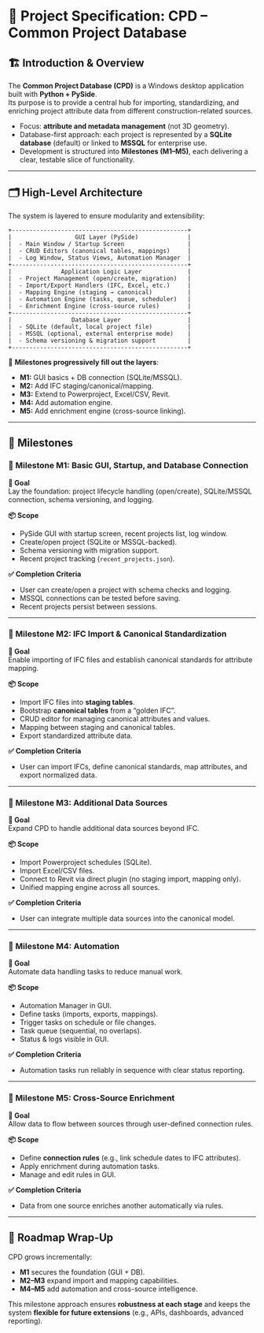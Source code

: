 # 📘 Project Specification: CPD – Common Project Database

## 🏗️ Introduction & Overview
The **Common Project Database (CPD)** is a Windows desktop application built with **Python + PySide**.  
Its purpose is to provide a central hub for importing, standardizing, and enriching project attribute data from different construction-related sources.  

- Focus: **attribute and metadata management** (not 3D geometry).  
- Database-first approach: each project is represented by a **SQLite database** (default) or linked to **MSSQL** for enterprise use.  
- Development is structured into **Milestones (M1–M5)**, each delivering a clear, testable slice of functionality.  

---

## 🗂️ High-Level Architecture

The system is layered to ensure modularity and extensibility:  

```
+--------------------------------------------------+
|                  GUI Layer (PySide)              |
|  - Main Window / Startup Screen                  |
|  - CRUD Editors (canonical tables, mappings)     |
|  - Log Window, Status Views, Automation Manager  |
+--------------------------------------------------+
|              Application Logic Layer             |
|  - Project Management (open/create, migration)   |
|  - Import/Export Handlers (IFC, Excel, etc.)     |
|  - Mapping Engine (staging → canonical)          |
|  - Automation Engine (tasks, queue, scheduler)   |
|  - Enrichment Engine (cross-source rules)        |
+--------------------------------------------------+
|                 Database Layer                   |
|  - SQLite (default, local project file)          |
|  - MSSQL (optional, external enterprise mode)    |
|  - Schema versioning & migration support         |
+--------------------------------------------------+
```

📌 **Milestones progressively fill out the layers**:  
- **M1:** GUI basics + DB connection (SQLite/MSSQL).  
- **M2:** Add IFC staging/canonical/mapping.  
- **M3:** Extend to Powerproject, Excel/CSV, Revit.  
- **M4:** Add automation engine.  
- **M5:** Add enrichment engine (cross-source linking).  

---

## 🧭 Milestones

### 🧭 Milestone M1: Basic GUI, Startup, and Database Connection
**🎯 Goal**  
Lay the foundation: project lifecycle handling (open/create), SQLite/MSSQL connection, schema versioning, and logging.  

**📦 Scope**  
- PySide GUI with startup screen, recent projects list, log window.  
- Create/open project (SQLite or MSSQL-backed).  
- Schema versioning with migration support.  
- Recent project tracking (`recent_projects.json`).  

**✅ Completion Criteria**  
- User can create/open a project with schema checks and logging.  
- MSSQL connections can be tested before saving.  
- Recent projects persist between sessions.  

---

### 🧭 Milestone M2: IFC Import & Canonical Standardization
**🎯 Goal**  
Enable importing of IFC files and establish canonical standards for attribute mapping.  

**📦 Scope**  
- Import IFC files into **staging tables**.  
- Bootstrap **canonical tables** from a “golden IFC”.  
- CRUD editor for managing canonical attributes and values.  
- Mapping between staging and canonical tables.  
- Export standardized attribute data.  

**✅ Completion Criteria**  
- User can import IFCs, define canonical standards, map attributes, and export normalized data.  

---

### 🧭 Milestone M3: Additional Data Sources
**🎯 Goal**  
Expand CPD to handle additional data sources beyond IFC.  

**📦 Scope**  
- Import Powerproject schedules (SQLite).  
- Import Excel/CSV files.  
- Connect to Revit via direct plugin (no staging import, mapping only).  
- Unified mapping engine across all sources.  

**✅ Completion Criteria**  
- User can integrate multiple data sources into the canonical model.  

---

### 🧭 Milestone M4: Automation
**🎯 Goal**  
Automate data handling tasks to reduce manual work.  

**📦 Scope**  
- Automation Manager in GUI.  
- Define tasks (imports, exports, mappings).  
- Trigger tasks on schedule or file changes.  
- Task queue (sequential, no overlaps).  
- Status & logs visible in GUI.  

**✅ Completion Criteria**  
- Automation tasks run reliably in sequence with clear status reporting.  

---

### 🧭 Milestone M5: Cross-Source Enrichment
**🎯 Goal**  
Allow data to flow between sources through user-defined connection rules.  

**📦 Scope**  
- Define **connection rules** (e.g., link schedule dates to IFC attributes).  
- Apply enrichment during automation tasks.  
- Manage and edit rules in GUI.  

**✅ Completion Criteria**  
- Data from one source enriches another automatically via rules.  

---

## 📅 Roadmap Wrap-Up
CPD grows incrementally:  
- **M1** secures the foundation (GUI + DB).  
- **M2–M3** expand import and mapping capabilities.  
- **M4–M5** add automation and cross-source intelligence.  

This milestone approach ensures **robustness at each stage** and keeps the system **flexible for future extensions** (e.g., APIs, dashboards, advanced reporting).  
